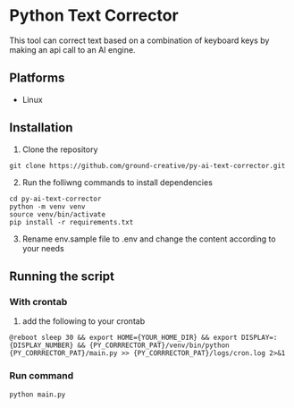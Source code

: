 # Python Text Corrector

This tool can correct text based on a combination of keyboard keys by making an api call to an AI engine.

## Platforms

- Linux

## Installation

1) Clone the repository

```
git clone https://github.com/ground-creative/py-ai-text-corrector.git
```

2) Run the folliwng commands to install dependencies

```
cd py-ai-text-corrector
python -m venv venv
source venv/bin/activate
pip install -r requirements.txt
```

3) Rename env.sample file to .env and change the content according to your needs

## Running the script

### With crontab

1) add the following to your crontab

```
@reboot sleep 30 && export HOME={YOUR_HOME_DIR} && export DISPLAY=:{DISPLAY_NUMBER} && {PY_CORRRECTOR_PAT}/venv/bin/python {PY_CORRRECTOR_PAT}/main.py >> {PY_CORRRECTOR_PAT}/logs/cron.log 2>&1
```

### Run command 

```
python main.py
```